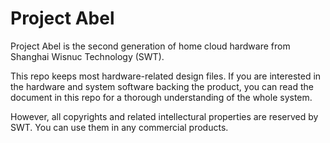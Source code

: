 # Project Abel

Project Abel is the second generation of home cloud hardware from Shanghai Wisnuc Technology (SWT).

This repo keeps most hardware-related design files. If you are interested in the hardware and system software backing the product, you can read the document in this repo for a thorough understanding of the whole system.

However, all copyrights and related intellectural properties are reserved by SWT. You can use them in any commercial products.
